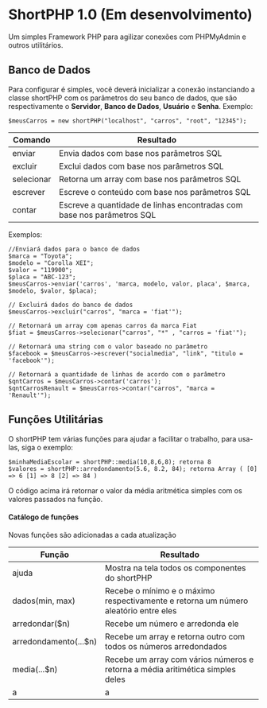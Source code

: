 # ShortPHP 1.0 (Em desenvolvimento)
Um simples Framework PHP para agilizar conexões com PHPMyAdmin e outros utilitários.

## Banco de Dados
Para configurar é simples, você deverá inicializar a conexão instanciando a classe shortPHP com os parâmetros do seu banco de dados, que são respectivamente o **Servidor**, **Banco de Dados**, **Usuário** e **Senha**.
Exemplo:

    $meusCarros = new shortPHP("localhost", "carros", "root", "12345");

|Comando| Resultado |
|--|--|
| enviar| Envia dados com base nos parâmetros SQL |
| excluir| Exclui dados com base nos parâmetros SQL |
| selecionar | Retorna um array com base nos parâmetros SQL |
| escrever| Escreve o conteúdo com base nos parâmetros SQL |
| contar| Escreve a quantidade de linhas encontradas com base nos parâmetros SQL|



Exemplos:

    //Enviará dados para o banco de dados
    $marca = "Toyota";
    $modelo = "Corolla XEI";
    $valor = "119900";
    $placa = "ABC-123";
    $meusCarros->enviar('carros', 'marca, modelo, valor, placa', $marca, $modelo, $valor, $placa);
    
    // Excluirá dados do banco de dados
    $meusCarros->excluir("carros", "marca = 'fiat'");
    
    // Retornará um array com apenas carros da marca Fiat
    $fiat = $meusCarros->selecionar("carros", "*" , "carros = 'fiat'");
    
    // Retornará uma string com o valor baseado no parâmetro
    $facebook = $meusCarros->escrever("socialmedia", "link", "titulo = 'facebook'");
    
    // Retornará a quantidade de linhas de acordo com o parâmetro
    $qntCarros = $meusCarros->contar('carros');
    $qntCarrosRenault = $meusCarros->contar("carros", "marca = 'Renault'");
    


  ## Funções Utilitárias
O shortPHP tem várias funções para ajudar a facilitar o trabalho, para usa-las, siga o exemplo:

    $minhaMediaEscolar = shortPHP::media(10,8,6,8); retorna 8
    $valores = shortPHP::arredondamento(5.6, 8.2, 84); retorna Array ( [0] => 6 [1] => 8 [2] => 84 ) 
O código acima irá retornar o valor da média aritmética simples com os valores passados na função.

#### Catálogo de funções
Novas funções são adicionadas a cada atualização

| Função | Resultado |
|--|--|
| ajuda | Mostra na tela todos os componentes do shortPHP |
| dados(min, max) | Recebe o mínimo e o máximo respectivamente e retorna um número aleatório entre eles |
| arredondar($n) | Recebe um número e arredonda ele|
| arredondamento(...$n) | Recebe um array e retorna outro com todos os números arredondados |
| media(...$n) | Recebe um array com vários números e retorna a média aritimética simples deles|
| a | a |

